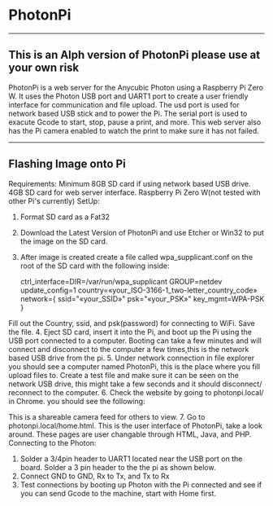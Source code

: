 # PhotonPi
-------------------
This is an Alph version of PhotonPi please use at your own risk
-------------------
PhotonPi is a web server for the Anycubic Photon using a Raspberry Pi Zero W. It uses the Photon USB port and UART1 port to create a user friendly interface for communication and file upload. The usd port is used for network based USB stick and to power the Pi. The serial port is used to exacute Gcode to start, stop, pause a print, and more. This web server also has the Pi camera enabled to watch the print to make sure it has not failed. 
__________________________
Flashing Image onto Pi
----------------------------
Requirements: Minimum 8GB SD card if using network based USB drive. 4GB SD card for web server interface. Raspberry Pi Zero W(not tested with other Pi's currently) 
SetUp:
1. Format SD card as a Fat32
2. Download the Latest Version of PhotonPi and use Etcher or Win32 to put the image on the SD card.
3. After image is created create a file called wpa_supplicant.conf on the root of the SD card with the following inside:

    ctrl_interface=DIR=/var/run/wpa_supplicant GROUP=netdev
    update_config=1
    country=«your_ISO-3166-1_two-letter_country_code»
    network={
        ssid="«your_SSID»"
        psk="«your_PSK»"
        key_mgmt=WPA-PSK
    }

Fill out the Country, ssid, and psk(password) for connecting to WiFi. Save the file.
4. Eject SD card, insert it into the Pi, and boot up the Pi using the USB port connected to a computer. Booting can take a few minutes and will connect and disconnect to the computer a few times,this is the network based USB drive from the pi.
5. Under network connection in file explorer you should see a computer named PhotonPi, this is the place where you fill upload files to. Create a test file and make sure it can be seen on the network USB drive, this might take a few seconds and it should disconnect/ reconnect to the computer.
6. Check the website by going to photonpi.local/ in Chrome. you should see the following:

This is a shareable camera feed for others to view.
7. Go to photonpi.local/home.html. This is the user interface of PhotonPi, take a look around. These pages are user changable through HTML, Java, and PHP.
Connecting to the Photon:
1. Solder a 3/4pin header to UART1 located near the USB port on the board. Solder a 3 pin header to the the pi as shown below. 
2. Connect GND to GND, Rx to Tx, and Tx to Rx
3. Test connections by booting up Photon with the Pi connected and see if you can send Gcode to the machine, start with Home first.

